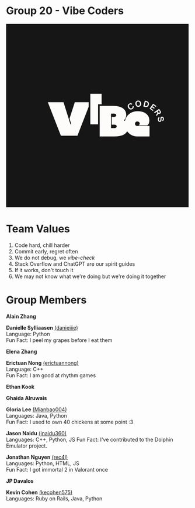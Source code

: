 # Group 20 - Vibe Coders
![temporary logo](/admin/branding/darklogo.png)

# Team Values
1. Code hard, chill harder
2. Commit early, regret often
3. We do not debug, we *vibe-check*
4. Stack Overflow and ChatGPT are our spirit guides
5. If it works, don't touch it
6. We may not know what we're doing but we're doing it together

# Group Members

**Alain Zhang** <br>

**Danielle Sylliaasen** [(danieiiie)](https://github.com/danieiiie)<br>
Language: Python <br>
Fun Fact: I peel my grapes before I eat them

**Elena Zhang** <br>

**Erictuan Nong** [(erictuannong)](https://github.com/erictuannong) <br>
Language: C++ <br>
Fun Fact: I am good at rhythm games

**Ethan Kook** <br>

**Ghaida Alruwais** <br>

**Gloria Lee** [(Mianbao004)](https://github.com/Mianbao004) <br>
Languages: Java, Python <br>
Fun Fact: I used to own 40 chickens at some point :3

**Jason Naidu** [(jnaidu360)](https://github.com/jnaidu360) <br>
Languages: C++, Python, JS
Fun Fact: I've contributed to the Dolphin Emulator project.

**Jonathan Nguyen** [(rec4l)](https://github.com/rec4l)<br>
Languages: Python, HTML, JS <br>
Fun Fact: I got immortal 2 in Valorant once

**JP Davalos** <br>

**Kevin Cohen** [(kecohen575)](https://kecohen575.github.io/cse110_lab1) <br>
Languages: Ruby on Rails, Java, Python
